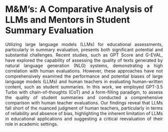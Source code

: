 # M&M’s: A Comparative Analysis of LLMs and Mentors in Student Summary Evaluation

<p align="justify">
Utilizing large language models (LLMs) for educational assessments, particularly in summary evaluation, presents both significant potential and substantial challenges. Recent studies, such as GPT Score and G-EVAL, have explored the capability of assessing the quality of texts generated by natural language generation (NLG) systems, demonstrating a high correlation with human evaluations. However, these approaches have not comprehensively examined the performance and potential biases of large language models (LLMs) and human teachers in evaluating human-written content, such as student summaries. In this work, we employed GPT-3.5 Turbo with chain-of-thoughts (CoT) and a form-filling paradigm, to assess the quality of student summaries and conducted a comprehensive comparison with human teacher evaluations. Our findings reveal that LLMs fall short of the nuanced judgment of human teachers, particularly in terms of reliability and absence of bias, highlighting the inherent limitation of LLMs in educational applications and suggesting a critical reevaluation of their role in academic settings.
<p>

